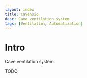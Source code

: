 ```yaml
---
layout: index
title: Cavensio
desc: Cave ventilation system
tags: [Ventilation, Automatization]
---
```


# Intro

Cave ventilation system

TODO
